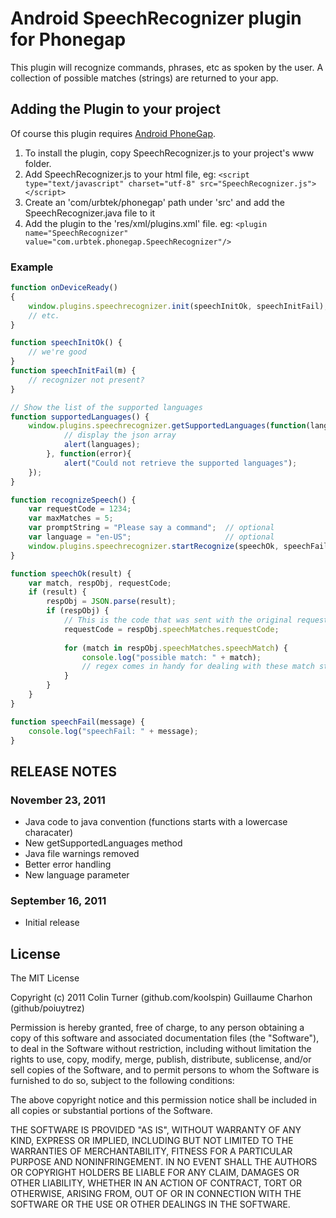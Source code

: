 # Android SpeechRecognizer plugin for Phonegap #

This plugin will recognize commands, phrases, etc as spoken by the user.
A collection of possible matches (strings) are returned to your app.

## Adding the Plugin to your project ##

Of course this plugin requires [Android PhoneGap](http://github.com/phonegap/phonegap-android).

1. To install the plugin, copy SpeechRecognizer.js to your project's www folder.
2. Add SpeechRecognizer.js to your html file, eg: `<script type="text/javascript" charset="utf-8" src="SpeechRecognizer.js"></script>`
3. Create an 'com/urbtek/phonegap' path under 'src' and add the SpeechRecognizer.java file to it
4. Add the plugin to the 'res/xml/plugins.xml' file. eg: `<plugin name="SpeechRecognizer" value="com.urbtek.phonegap.SpeechRecognizer"/>`

### Example
```javascript
function onDeviceReady()
{
    window.plugins.speechrecognizer.init(speechInitOk, speechInitFail);
    // etc.
}

function speechInitOk() {
	// we're good
}
function speechInitFail(m) {
	// recognizer not present?
}

// Show the list of the supported languages
function supportedLanguages() {
	window.plugins.speechrecognizer.getSupportedLanguages(function(languages){
			// display the json array
			alert(languages);
		}, function(error){
			alert("Could not retrieve the supported languages");
	});
}

function recognizeSpeech() {
    var requestCode = 1234;
    var maxMatches = 5;
    var promptString = "Please say a command";	// optional
	var language = "en-US";						// optional
    window.plugins.speechrecognizer.startRecognize(speechOk, speechFail, requestCode, maxMatches, promptString, language);
}

function speechOk(result) {
    var match, respObj, requestCode;
    if (result) {
        respObj = JSON.parse(result);
        if (respObj) {
            // This is the code that was sent with the original request
            requestCode = respObj.speechMatches.requestCode;
            
            for (match in respObj.speechMatches.speechMatch) {
                console.log("possible match: " + match);
                // regex comes in handy for dealing with these match strings
            }
        }        
    }
}

function speechFail(message) {
    console.log("speechFail: " + message);
}

```

## RELEASE NOTES ##

### November 23, 2011 ###

* Java code to java convention (functions starts with a lowercase characater)
* New getSupportedLanguages method
* Java file warnings removed
* Better error handling 
* New language parameter

### September 16, 2011 ###

* Initial release

## License

The MIT License

Copyright (c) 2011 
Colin Turner (github.com/koolspin)
Guillaume Charhon (github/poiuytrez)


Permission is hereby granted, free of charge, to any person obtaining a copy of this software and associated documentation files (the "Software"), to deal in the Software without restriction, including without limitation the rights to use, copy, modify, merge, publish, distribute, sublicense, and/or sell copies of the Software, and to permit persons to whom the Software is furnished to do so, subject to the following conditions:

The above copyright notice and this permission notice shall be included in all copies or substantial portions of the Software.

THE SOFTWARE IS PROVIDED "AS IS", WITHOUT WARRANTY OF ANY KIND, EXPRESS OR IMPLIED, INCLUDING BUT NOT LIMITED TO THE WARRANTIES OF MERCHANTABILITY, FITNESS FOR A PARTICULAR PURPOSE AND NONINFRINGEMENT. IN NO EVENT SHALL THE AUTHORS OR COPYRIGHT HOLDERS BE LIABLE FOR ANY CLAIM, DAMAGES OR OTHER LIABILITY, WHETHER IN AN ACTION OF CONTRACT, TORT OR OTHERWISE, ARISING FROM, OUT OF OR IN CONNECTION WITH THE SOFTWARE OR THE USE OR OTHER DEALINGS IN THE SOFTWARE.
